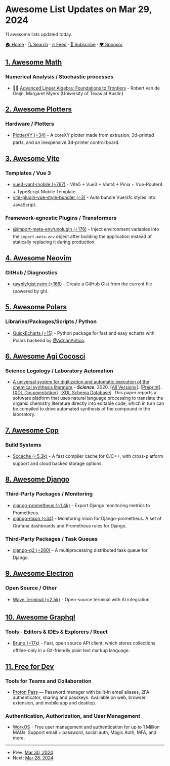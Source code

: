 # Awesome List Updates on Mar 29, 2024

11 awesome lists updated today.

[🏠 Home](/README.md) · [🔍 Search](https://www.trackawesomelist.com/search/) · [🔥 Feed](https://www.trackawesomelist.com/rss.xml) · [📮 Subscribe](https://trackawesomelist.us17.list-manage.com/subscribe?u=d2f0117aa829c83a63ec63c2f&id=36a103854c) · [❤️  Sponsor](https://github.com/sponsors/theowenyoung)



## [1. Awesome Math](/content/rossant/awesome-math/README.md)

### Numerical Analysis / Stochastic processes

*   📝🎥 [Advanced Linear Algebra: Foundations to Frontiers](https://www.cs.utexas.edu/users/flame/laff/alaff/frontmatter.html) - Robert van de Geijn, Margaret Myers (University of Texas at Austin)

## [2. Awesome Plotters](/content/beardicus/awesome-plotters/README.md)

### Hardware / Plotters

*   [PlotterXY (⭐34)](https://github.com/jamescarruthers/PlotterXY) - A coreXY plotter made from extrusion, 3d-printed parts, and an inexpensive 3d-printer control board.

## [3. Awesome Vite](/content/vitejs/awesome-vite/README.md)

### Templates / Vue 3

*   [vue3-vant-mobile (⭐767)](https://github.com/easy-temps/vue3-vant-mobile) - Vite5 + Vue3 + Vant4 + Pinia + Vue-Router4 + TypeScript Mobile Template.
*   [vite-plugin-vue-style-bundler (⭐3)](https://github.com/zhangfisher/vite-plugin-vue-style-bundler) - Auto bundle Vue/sfc styles into JavaScript.

### Framework-agnostic Plugins / Transformers

*   [@import-meta-env/unplugin (⭐178)](https://github.com/runtime-env/import-meta-env) - Inject environment variables into the `import.meta.env` object after building the application instead of statically replacing it during production.

## [4. Awesome Neovim](/content/rockerBOO/awesome-neovim/README.md)

### GitHub / Diagnostics

*   [rawnly/gist.nvim (⭐166)](https://github.com/rawnly/gist.nvim) - Create a GitHub Gist from the current file (powered by gh).

## [5. Awesome Polars](/content/ddotta/awesome-polars/README.md)

### Libraries/Packages/Scripts / Python

*   [QuickEcharts (⭐15)](https://github.com/AdrianAntico/QuickEcharts) - Python package for fast and easy echarts with Polars backend by [@AdrianAntico](https://github.com/AdrianAntico).

## [6. Awesome Agi Cocosci](/content/YuzheSHI/awesome-agi-cocosci/README.md)

### Science Logology / Laboratory Automation

*   [A universal system for digitization and automatic execution of the chemical synthesis literature](https://www.science.org/doi/full/10.1126/science.abc2986) - ***Science***, 2020. \[[All Versions](https://scholar.google.com/scholar?cluster=13909991218383718512\&hl=en\&as_sdt=0,5)]. \[[Preprint](https://www.chem.gla.ac.uk/cronin/images/pubs/Mehr-ScienceOct2020.pdf)]. \[[XDL Documentation](https://croningroup.gitlab.io/chemputer/xdl/index.html)]. \[[XDL Schema Database](https://zenodo.org/records/3955107)]. This paper reports a software platform that uses natural language processing to translate the organic chemistry literature directly into editable code, which in turn can be compiled to drive automated synthesis of the compound in the laboratory.

## [7. Awesome Cpp](/content/fffaraz/awesome-cpp/README.md)

### Build Systems

*   [Sccache (⭐5.3k)](https://github.com/mozilla/sccache) - A fast compiler cache for C/C++, with cross-platform support and cloud backed storage options.

## [8. Awesome Django](/content/wsvincent/awesome-django/README.md)

### Third-Party Packages / Monitoring

*   [django-prometheus (⭐1.4k)](https://github.com/korfuri/django-prometheus) - Export Django monitoring metrics to Prometheus.
*   [django-mixin (⭐34)](https://github.com/adinhodovic/django-mixin) - Monitoring mixin for Django-prometheus. A set of Grafana dashboards and Prometheus rules for Django.

### Third-Party Packages / Task Queues

*   [django-q2 (⭐280)](https://github.com/django-q2/django-q2) - A multiprocessing distributed task queue for Django.

## [9. Awesome Electron](/content/sindresorhus/awesome-electron/README.md)

### Open Source / Other

*   [Wave Terminal (⭐2.5k)](https://github.com/wavetermdev/waveterm) - Open-source terminal with AI integration.

## [10. Awesome Graphql](/content/chentsulin/awesome-graphql/README.md)

### Tools - Editors & IDEs & Explorers / React

*   [Bruno (⭐17k)](https://github.com/usebruno/bruno) - Fast, open source API client, which stores collections offline-only in a Git-friendly plain text markup language.

## [11. Free for Dev](/content/ripienaar/free-for-dev/README.md)

### Tools for Teams and Collaboration

*   [Proton Pass](https://proton.me/pass) — Password manager with built-in email aliases, 2FA authenticator, sharing and passkeys. Available on web, browser extension, and mobile app and desktop.

### Authentication, Authorization, and User Management

*   [WorkOS](https://workos.com/) - Free user management and authentication for up to 1 Million MAUs. Support email + password, social auth, Magic Auth, MFA, and more.

---

- Prev: [Mar 30, 2024](/content/2024/03/30/README.md)
- Next: [Mar 28, 2024](/content/2024/03/28/README.md)
